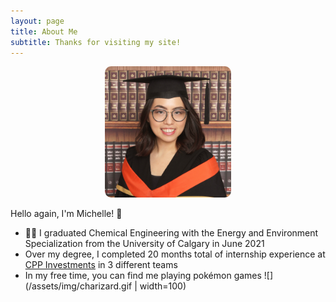 ```yaml
---
layout: page
title: About Me
subtitle: Thanks for visiting my site!
---
```

<p align="center">
<img style="width:40%; border-radius: 5%;" src="/assets/img/michelle.jpg">
</p>

Hello again, I'm Michelle! 👋

- 👩‍🔬 I graduated Chemical Engineering with the Energy and Environment Specialization from the University of Calgary in June 2021
- Over my degree, I completed 20 months total of internship experience at [CPP Investments](https://www.cppinvestments.com/) in 3 different teams
- In my free time, you can find me playing pokémon games ![](/assets/img/charizard.gif | width=100)
